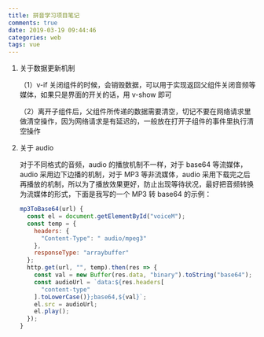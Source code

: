 ```yaml
---
title: 拼音学习项目笔记
comments: true
date: 2019-03-19 09:44:46
categories: web
tags: vue
---
```


1. 关于数据更新机制

   （1）v-if 关闭组件的时候，会销毁数据，可以用于实现返回父组件关闭音频等媒体，如果只是界面的开关的话，用 v-show 即可

   （2）离开子组件后，父组件所传递的数据需要清空，切记不要在网络请求里做清空操作，因为网络请求是有延迟的，一般放在打开子组件的事件里执行清空操作

2. 关于 audio

   对于不同格式的音频，audio 的播放机制不一样，对于 base64 等流媒体，audio 采用边下边播的机制，对于 MP3 等非流媒体，audio 采用下载完之后再播放的机制，所以为了播放效果更好，防止出现等待状况，最好把音频转换为流媒体的形式，下面是我写的一个 MP3 转 base64 的示例：

   ```js
   mp3ToBase64(url) {
     const el = document.getElementById("voiceM");
     const temp = {
       headers: {
         "Content-Type": " audio/mpeg3"
       },
       responseType: "arraybuffer"
     };
     http.get(url, "", temp).then(res => {
       const val = new Buffer(res.data, "binary").toString("base64");
       const audioUrl = `data:${res.headers[
         "content-type"
       ].toLowerCase()};base64,${val}`;
       el.src = audioUrl;
       el.play();
     });
   }
   ```
